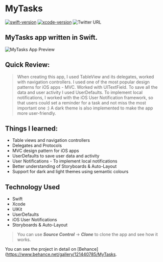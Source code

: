 # MyTasks
[![swift-version](https://img.shields.io/badge/swift-5-orange.svg?style=for-the-badge&logo=swift)](https://github.com/apple/swift) 
[![xcode-version](https://img.shields.io/badge/xcode-12-blue?style=for-the-badge&logo=xcode)](https://developer.apple.com/xcode/)
![Twitter URL](https://img.shields.io/twitter/url?color=blue&label=%40decentcxde&logo=twitter&style=for-the-badge&url=https%3A%2F%2Ftwitter.com%2Fdecentcxde)

## MyTasks app written in Swift.


<img src="https://mir-s3-cdn-cf.behance.net/project_modules/2800_opt_1/b7d2b2120147431.60ac22d1378f6.png" alt="MyTasks App Preview">

## Quick Review:

> When creating this app, I used TableView and its delegates, worked with navigation controllers. I used one of the most popular design patterns for iOS apps - MVC. Worked with UITextField. To save all the data and user activity I used UserDefaults. To implement local notifications, I worked with the iOS User Notification framework, so that users could set a reminder for a task and not miss the most important one :) A dark theme is also implemented to make the app more user-friendly.

## Things I learned:

- Table views and navigation controllers
- Delegates and Protocols
- MVC design pattern for iOS apps
- UserDefaults to save user data and activity
- User Notifications - To implement local notifications
- Better understanding of Storyboards & Auto-Layout
- Support for dark and light themes using semantic colours

## Technology Used

- Swift
- Xcode
- UIKit
- UserDefaults
- iOS User Notifications
- Storyboards & Auto-Layout 

> You can use **_Source Control_** -> **_Clone_** to clone the app and see how it works.

You can see the project in detail on [Behance](https://www.behance.net/gallery/121440785/MyTasks.

